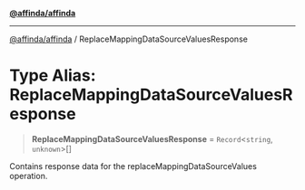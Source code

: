[**@affinda/affinda**](../README.md)

***

[@affinda/affinda](../globals.md) / ReplaceMappingDataSourceValuesResponse

# Type Alias: ReplaceMappingDataSourceValuesResponse

> **ReplaceMappingDataSourceValuesResponse** = `Record`\<`string`, `unknown`\>[]

Contains response data for the replaceMappingDataSourceValues operation.
